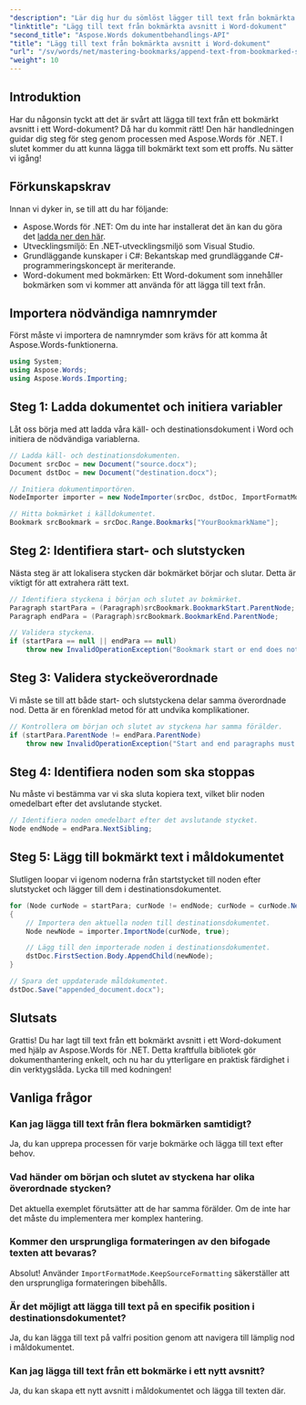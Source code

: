 ```yaml
---
"description": "Lär dig hur du sömlöst lägger till text från bokmärkta avsnitt i ett Word-dokument med Aspose.Words för .NET. Denna steg-för-steg-handledning."
"linktitle": "Lägg till text från bokmärkta avsnitt i Word-dokument"
"second_title": "Aspose.Words dokumentbehandlings-API"
"title": "Lägg till text från bokmärkta avsnitt i Word-dokument"
"url": "/sv/words/net/mastering-bookmarks/append-text-from-bookmarked-sections/"
"weight": 10
---
```


## Introduktion

Har du någonsin tyckt att det är svårt att lägga till text från ett bokmärkt avsnitt i ett Word-dokument? Då har du kommit rätt! Den här handledningen guidar dig steg för steg genom processen med Aspose.Words för .NET. I slutet kommer du att kunna lägga till bokmärkt text som ett proffs. Nu sätter vi igång!

## Förkunskapskrav

Innan vi dyker in, se till att du har följande:

- Aspose.Words för .NET: Om du inte har installerat det än kan du göra det [ladda ner den här](https://releases.aspose.com/words/net/).
- Utvecklingsmiljö: En .NET-utvecklingsmiljö som Visual Studio.
- Grundläggande kunskaper i C#: Bekantskap med grundläggande C#-programmeringskoncept är meriterande.
- Word-dokument med bokmärken: Ett Word-dokument som innehåller bokmärken som vi kommer att använda för att lägga till text från.

## Importera nödvändiga namnrymder

Först måste vi importera de namnrymder som krävs för att komma åt Aspose.Words-funktionerna.

```csharp
using System;
using Aspose.Words;
using Aspose.Words.Importing;
```

## Steg 1: Ladda dokumentet och initiera variabler

Låt oss börja med att ladda våra käll- och destinationsdokument i Word och initiera de nödvändiga variablerna.

```csharp
// Ladda käll- och destinationsdokumenten.
Document srcDoc = new Document("source.docx");
Document dstDoc = new Document("destination.docx");

// Initiera dokumentimportören.
NodeImporter importer = new NodeImporter(srcDoc, dstDoc, ImportFormatMode.KeepSourceFormatting);

// Hitta bokmärket i källdokumentet.
Bookmark srcBookmark = srcDoc.Range.Bookmarks["YourBookmarkName"];
```

## Steg 2: Identifiera start- och slutstycken

Nästa steg är att lokalisera stycken där bokmärket börjar och slutar. Detta är viktigt för att extrahera rätt text.

```csharp
// Identifiera styckena i början och slutet av bokmärket.
Paragraph startPara = (Paragraph)srcBookmark.BookmarkStart.ParentNode;
Paragraph endPara = (Paragraph)srcBookmark.BookmarkEnd.ParentNode;

// Validera styckena.
if (startPara == null || endPara == null)
    throw new InvalidOperationException("Bookmark start or end does not have a valid paragraph parent.");
```

## Steg 3: Validera styckeöverordnade

Vi måste se till att både start- och slutstyckena delar samma överordnade nod. Detta är en förenklad metod för att undvika komplikationer.

```csharp
// Kontrollera om början och slutet av styckena har samma förälder.
if (startPara.ParentNode != endPara.ParentNode)
    throw new InvalidOperationException("Start and end paragraphs must have the same parent.");
```

## Steg 4: Identifiera noden som ska stoppas

Nu måste vi bestämma var vi ska sluta kopiera text, vilket blir noden omedelbart efter det avslutande stycket.

```csharp
// Identifiera noden omedelbart efter det avslutande stycket.
Node endNode = endPara.NextSibling;
```

## Steg 5: Lägg till bokmärkt text i måldokumentet

Slutligen loopar vi igenom noderna från startstycket till noden efter slutstycket och lägger till dem i destinationsdokumentet.

```csharp
for (Node curNode = startPara; curNode != endNode; curNode = curNode.NextSibling)
{
    // Importera den aktuella noden till destinationsdokumentet.
    Node newNode = importer.ImportNode(curNode, true);

    // Lägg till den importerade noden i destinationsdokumentet.
    dstDoc.FirstSection.Body.AppendChild(newNode);
}

// Spara det uppdaterade måldokumentet.
dstDoc.Save("appended_document.docx");
```

## Slutsats

Grattis! Du har lagt till text från ett bokmärkt avsnitt i ett Word-dokument med hjälp av Aspose.Words för .NET. Detta kraftfulla bibliotek gör dokumenthantering enkelt, och nu har du ytterligare en praktisk färdighet i din verktygslåda. Lycka till med kodningen!

## Vanliga frågor

### Kan jag lägga till text från flera bokmärken samtidigt?
Ja, du kan upprepa processen för varje bokmärke och lägga till text efter behov.

### Vad händer om början och slutet av styckena har olika överordnade stycken?
Det aktuella exemplet förutsätter att de har samma förälder. Om de inte har det måste du implementera mer komplex hantering.

### Kommer den ursprungliga formateringen av den bifogade texten att bevaras?
Absolut! Använder `ImportFormatMode.KeepSourceFormatting` säkerställer att den ursprungliga formateringen bibehålls.

### Är det möjligt att lägga till text på en specifik position i destinationsdokumentet?
Ja, du kan lägga till text på valfri position genom att navigera till lämplig nod i måldokumentet.

### Kan jag lägga till text från ett bokmärke i ett nytt avsnitt?
Ja, du kan skapa ett nytt avsnitt i måldokumentet och lägga till texten där.